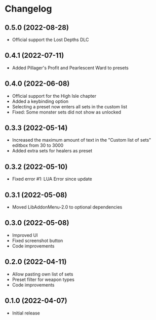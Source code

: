 # Changelog

## 0.5.0 (2022-08-28)
 - Official support the Lost Depths DLC

## 0.4.1 (2022-07-11)
 - Added Pillager's Profit and Pearlescent Ward to presets

## 0.4.0 (2022-06-08)
 - Official support for the High Isle chapter
 - Added a keybinding option
 - Selecting a preset now enters all sets in the custom list
 - Fixed: Some monster sets did not show as unlocked

## 0.3.3 (2022-05-14)
 - Increased the maximum amount of text in the "Custom list of sets" editbox from 30 to 3000
 - Added extra sets for healers as preset

## 0.3.2 (2022-05-10)
 - Fixed error #1: LUA Error since update 

## 0.3.1 (2022-05-08)
 - Moved LibAddonMenu-2.0 to optional dependencies

## 0.3.0 (2022-05-08)
 - Improved UI
 - Fixed screenshot button
 - Code improvements

## 0.2.0 (2022-04-11)
 - Allow pasting own list of sets
 - Preset filter for weapon types
 - Code improvements

## 0.1.0 (2022-04-07)
 - Initial release